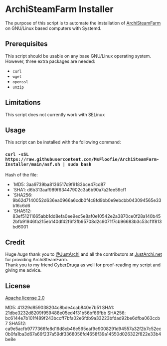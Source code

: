 # ArchiSteamFarm Installer
The purpose of this script is to automate the installation of [ArchiSteamFarm](https://github.com/JustArchiNET/ArchiSteamFarm) on GNU/Linux based computers with Systemd.

## Prerequisites
This script should be usable on any base GNU/Linux operating system. However, three extra packages are needed:
 - `curl`
 - `wget`
 - `openssl`
 - `unzip`

## Limitations
This script does not currently work with SELinux

## Usage
This script can be installed with the following command:

### `curl -sSL https://raw.githubusercontent.com/MsFloofie/ArchiSteamFarm-Installer/main/asf.sh | sudo bash`
Hash of the file:
- `MD5: 3aa9739ba8136517c9f9183bce47cd87
- `SHA1: d6b313aaf989f63447902c3a6b90a7a2fee59cf1
- `SHA256: 9b62d7140052d636ea0966a6cdb0f4c8fd9bb0e9ebcbb043094565e33b16c6d6
- `SHA512: 83ef51211665abb1dd8efa0ee9ec5e8af0e10542e2a3870ce0f28a140b452bfb91946fa215eb140df42f6f3fb95708d2c9071f7cb96683b3c53cf1f813bd6001

## Credit
Huge *huge* thank you to [@JustArchi](https://github.com/JustArchi) and all the contributors at [JustArchi.net](https://github.com/JustArchiNET) for providing ArchiSteamFarm.  
Thank you to my friend [CyberDruga](https://github.com/kabessao/) as well for proof-reading my script and giving me advice.

## License
[Apache license 2.0](https://apache.org/licenses/LICENSE-2.0)

MD5: 41329d859038204c8bde4cab840e7b51
SHA1: 21dbe3232d8209f959488e05ed4f31b56bf66fbb
SHA256: bc6144e7b101f489f243bccff7bfa02e6fdb9a33223bfdad92be6dfba063ccb7
SHA512: ca9e5acfb9777366fe8d16d8cb46e565eaf9e9008291d94557a32f2b7c52ec0b0fa1ba3d67a66f237a59df3368056fd4658f39a14550d026322f822e33b4be8e
